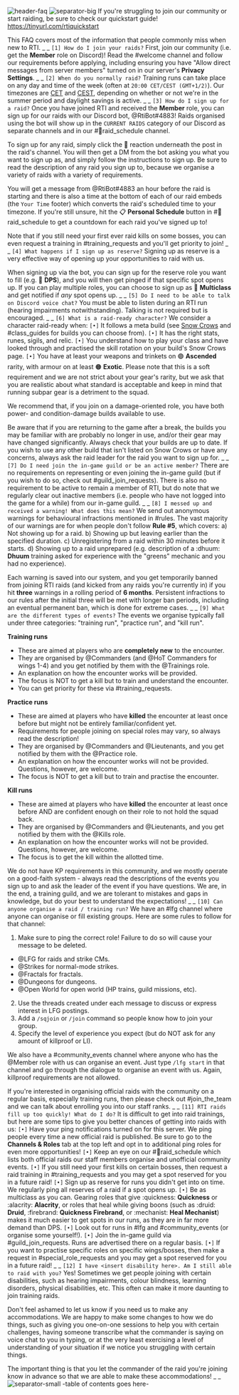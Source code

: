 ![header-faq](../../graphics/headers/header-faq.png)
![separator-big](../../graphics/separators/separator-big.png)
If you're struggling to join our community or start raiding, be sure to check our quickstart guide!
https://tinyurl.com/rtiquickstart

This FAQ covers most of the information that people commonly miss when new to RTI.
_ _
`[1] How do I join your raids?`
First, join our community (i.e. get the **Member** role on Discord)! Read the #welcome channel and follow our requirements before applying, including ensuring you have "Allow direct messages from server members" turned on in our server's **Privacy Settings**.
_ _
`[2] When do you normally raid?`
Training runs can take place on any day and time of the week (often at `20:00 CET/CEST (GMT+1/2)`).
Our timezones are [CET](https://time.is/CET) and [CEST](https://time.is/CEST), depending on whether or not we're in the summer period and daylight savings is active.
_ _
`[3] How do I sign up for a raid?`
Once you have joined RTI and received the **Member** role, you can sign up for our raids with our Discord bot, @RtiBot#4883! Raids organised using the bot will show up in the `CURRENT RAIDS` category of our Discord as separate channels and in our #📅raid_schedule channel.

To sign up for any raid, simply click the :pencil: reaction underneath the post in the raid's channel. You will then get a DM from the bot asking you what you want to sign up as, and simply follow the instructions to sign up. Be sure to read the description of any raid you sign up to, because we organise a variety of raids with a variety of requirements.

You will get a message from @RtiBot#4883 an hour before the raid is starting and there is also a time at the bottom of each of our raid embeds (the `Your Time` footer) which converts the raid's scheduled time to your timezone. If you're still unsure, hit the :clipboard: **Personal Schedule** button in #📅raid_schedule to get a countdown for each raid you've signed up to!

Note that if you still need your first ever raid kills on some bosses, you can even request a training in #training_requests and you'll get priority to join!
_ _
`[4] What happens if I sign up as reserve?`
Signing up as reserve is a very effective way of opening up your opportunities to raid with us.

When signing up via the bot, you can sign up for the reserve role you want to fill (e.g. 🔴 **DPS**), and you will then get pinged if that specific spot opens up. If you can play multiple roles, you can choose to sign up as 🧩 **Multiclass** and get notified if _any_ spot opens up.
_ _
`[5] Do I need to be able to talk on Discord voice chat?`
You must be able to listen during an RTI run (hearing impairments notwithstanding). Talking is not required but is encouraged.
_ _
`[6] What is a raid-ready character?`
We consider a character raid-ready when:
`[•]` It follows a meta build (see [Snow Crows](https://www.snowcrows.com/) and #class_guides for builds you can choose from).
`[•]` It has the right stats, runes, sigils, and relic.
`[•]` You understand how to play your class and have looked through and practised the skill rotation on your build's Snow Crows page.
`[•]` You have at least your weapons and trinkets on 🟣 **Ascended** rarity, with armour on at least 🟠 **Exotic**. Please note that this is a soft requirement and we are not strict about your gear's rarity, but we ask that you are realistic about what standard is acceptable and keep in mind that running subpar gear is a detriment to the squad.

We recommend that, if you join on a damage-oriented role, you have both power- and condition-damage builds available to use.

Be aware that if you are returning to the game after a break, the builds you may be familiar with are probably no longer in use, and/or their gear may have changed significantly. Always check that your builds are up to date. If you wish to use any other build that isn't listed on Snow Crows or have any concerns, always ask the raid leader for the raid you want to sign up for.
_ _
`[7] Do I need join the in-game guild or be an active member?`
There are no requirements on representing or even joining the in-game guild (but if you wish to do so, check out #guild_join_requests). There is also no requirement to be active to remain a member of RTI, but do note that we regularly clear out inactive members (i.e. people who have not logged into the game for a while) from our in-game guild.
_ _
`[8] I messed up and received a warning! What does this mean?`
We send out anonymous warnings for behavioural infractions mentioned in #rules. The vast majority of our warnings are for when people don't follow **Rule #5**, which covers:
a) Not showing up for a raid.
b) Showing up but leaving earlier than the specified duration.
c) Unregistering from a raid within 30 minutes before it starts.
d) Showing up to a raid unprepared (e.g. description of a :dhuum: **Dhuum** training asked for experience with the "greens" mechanic and you had no experience).

Each warning is saved into our system, and you get temporarily banned from joining RTI raids (and kicked from any raids you're currently in) if you hit **three** warnings in a rolling period of **6 months**. Persistent infractions to our rules after the initial three will be met with longer ban periods, including an eventual permanent ban, which is done for extreme cases.
_ _
`[9] What are the different types of events?`
The events we organise typically fall under three categories: "training run", "practice run", and "kill run".

**Training runs**
- These are aimed at players who are **completely new** to the encounter.
- They are organised by @Commanders (and @HoT Commanders for wings 1-4) and you get notified by them with the @Trainings role.
- An explanation on how the encounter works will be provided.
- The focus is NOT to get a kill but to train and understand the encounter.
- You can get priority for these via #training_requests.

**Practice runs**
- These are aimed at players who have **killed** the encounter at least once before but might not be entirely familiar/confident yet.
- Requirements for people joining on special roles may vary, so always read the description!
- They are organised by @Commanders and @Lieutenants, and you get notified by them with the @Practice role.
- An explanation on how the encounter works will not be provided. Questions, however, are welcome.
- The focus is NOT to get a kill but to train and practise the encounter.

**Kill runs**
- These are aimed at players who have **killed** the encounter at least once before AND are confident enough on their role to not hold the squad back.
- They are organised by @Commanders and @Lieutenants, and you get notified by them with the @Kills role.
- An explanation on how the encounter works will not be provided. Questions, however, are welcome.
- The focus is to get the kill within the allotted time.

We do not have KP requirements in this community, and we mostly operate on a good-faith system - always read the descriptions of the events you sign up to and ask the leader of the event if you have questions. We are, in the end, a training guild, and we are tolerant to mistakes and gaps in knowledge, but do your best to understand the expectations!
_ _
`[10] Can anyone organise a raid / training run?`
We have an #lfg channel where anyone can organise or fill existing groups. Here are some rules to follow for that channel:
1. Make sure to ping the correct role! Failure to do so will cause your message to be deleted.
  - @LFG for raids and strike CMs.
  - @Strikes for normal-mode strikes.
  - @Fractals for fractals.
  - @Dungeons for dungeons.
  - @Open World for open world (HP trains, guild missions, etc).
2. Use the threads created under each message to discuss or express interest in LFG postings.
3. Add a `/sqjoin` or `/join` command so people know how to join your group.
4. Specify the level of experience you expect (but do NOT ask for any amount of killproof or LI).

We also have a #community_events channel where anyone who has the @Member role with us can organise an event. Just type `/lfg start` in that channel and go through the dialogue to organise an event with us. Again, killproof requirements are not allowed.

If you're interested in organising official raids with the community on a regular basis, especially training runs, then please check out #join_the_team and we can talk about enrolling you into our staff ranks.
_ _
`[11] RTI raids fill up too quickly! What do I do?`
It is difficult to get into raid trainings, but here are some tips to give you better chances of getting into raids with us:
`[•]` Have your ping notifications turned on for this server. We ping people every time a new official raid is published. Be sure to go to the **Channels & Roles** tab at the top left and opt in to additional ping roles for even more opportunities!
`[•]` Keep an eye on our #📅raid_schedule which lists both official raids our staff members organise and unofficial community events.
`[•]` If you still need your first kills on certain bosses, then request a raid training in #training_requests and you may get a spot reserved for you in a future raid!
`[•]` Sign up as reserve for runs you didn't get into on time. We regularly ping all reserves of a raid if a spot opens up.
`[•]` Be as multiclass as you can. Gearing roles that give :quickness: **Quickness** or :alacrity: **Alacrity**, or roles that heal while giving boons (such as :druid: **Druid**, :firebrand: **Quickness Firebrand**, or :mechanist: **Heal Mechanist**) makes it much easier to get spots in our runs, as they are in far more demand than DPS.
`[•]` Look out for runs in #lfg and #community_events (or organise some yourself!).
`[•]` Join the in-game guild via #guild_join_requests. Runs are advertised there on a regular basis.
`[•]` If you want to practise specific roles on specific wings/bosses, then make a request in #special_role_requests and you may get a spot reserved for you in a future raid!
_ _
`[12] I have <insert disability here>. Am I still able to raid with you?`
Yes! Sometimes we get people joining with certain disabilities, such as hearing impairments, colour blindness, learning disorders, physical disabilities, etc. This often can make it more daunting to join training raids.

Don't feel ashamed to let us know if you need us to make any accommodations. We are happy to make some changes to how we do things, such as giving you one-on-one sessions to help you with certain challenges, having someone transcribe what the commander is saying on voice chat to you in typing, or at the very least exercising a level of understanding of your situation if we notice you struggling with certain things.

The important thing is that you let the commander of the raid you're joining know in advance so that we are able to make these accommodations!
_ _
![separator-small](../../graphics/separators/separator-small.png)
-table of contents goes here-
